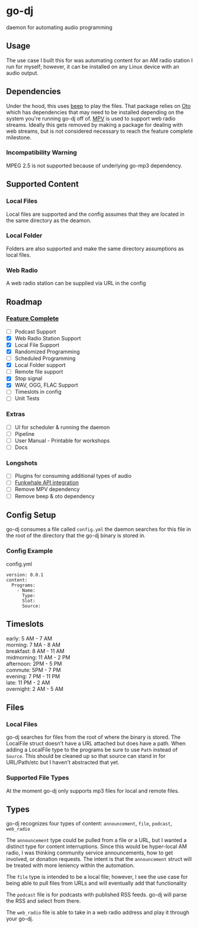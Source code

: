 # go-dj
daemon for automating audio programming 

## Usage
The use case I built this for was automating content for an AM radio station I run for myself; however, it can be installed on any Linux device with an audio output.

## Dependencies
Under the hood, this uses [beep](https://github.com/faiface/beep) to play the files. That package relies on [Oto](https://github.com/hajimehoshi/oto)
which has dependencies that may need to be installed depending on the system you're running go-dj off of.
[MPV](mpv.io) is used to support web radio streams. Ideally this gets removed by making a package for dealing with web streams, but is not considered necessary to reach the feature complete milestone. 

### Incompatibility Warning
MPEG 2.5 is not supported because of underlying go-mp3 dependency.


## Supported Content

### Local Files
Local files are supported and the config assumes that they are located in the same directory as the deamon.

### Local Folder
Folders are also supported and make the same directory assumptions as local files.

### Web Radio 
A web radio station can be supplied via URL in the config

## Roadmap
### [Feature Complete](https://github.com/jmillerv/go-dj/issues?q=is%3Aopen+is%3Aissue+milestone%3A%22Feature+Complete%22)
- [ ] Podcast Support
- [x] Web Radio Station Support
- [x] Local File Support
- [x] Randomized Programming
- [ ] Scheduled Programming
- [x] Local Folder support
- [ ] Remote file support
- [x] Stop signal
- [x] WAV, OGG, FLAC Support
- [ ] Timeslots in config
- [ ] Unit Tests

### Extras
- [ ] UI for scheduler & running the daemon
- [ ] Pipeline 
- [ ] User Manual - Printable for workshops
- [ ] Docs

### Longshots
- [ ] Plugins for consuming additional types of audio 
- [ ] [Funkwhale API integration](https://docs.funkwhale.audio/api.html)
- [ ] Remove MPV dependency
- [ ] Remove beep & oto dependency

## Config Setup

go-dj consumes a file called `config.yml` the daemon searches for this file in the root of the directory
that the go-dj binary is stored in.

### Config Example

config.yml
```
version: 0.0.1
content:
  Programs:
    - Name:
      Type:
      Slot:
      Source:
```


## Timeslots
early: 5 AM - 7 AM  
morning: 7 MA - 8 AM  
breakfast: 8 AM - 11 AM  
midmorning: 11 AM - 2 PM  
afternoon: 2PM - 5 PM  
commute: 5PM - 7 PM  
evening: 7 PM - 11 PM  
late: 11 PM - 2 AM  
overnight: 2 AM - 5 AM  

## Files

### Local Files
go-dj searches for files from the root of where the binary is stored. The LocalFile struct doesn't have a URL attached
but does have a path. When adding a LocalFile type to the programs be sure to use `Path` instead of `Source`. This should
be cleaned up so that source can stand in for URL/Path/etc but I haven't abstracted that yet.

### Supported File Types
At the moment go-dj only supports mp3 files for local and remote files.

## Types

go-dj recognizes four types of content: `announcement`, `file`, `podcast`, `web_radio`

The `announcement` type could be pulled from a file or a URL, but I wanted a distinct type for content interruptions.
Since this would be hyper-local AM radio, I was thinking community service announcements, how to get involved, or donation requests.
The intent is that the `announcement` struct will be treated with more leniency within the automation.

The `file` type is intended to be a local file; however, I see the use case for being able to pull files from URLs and will
eventually add that functionality

The `podcast` file is for podcasts with published RSS feeds. go-dj will parse the RSS and select from there.

The `web_radio` file is able to take in a web radio address and play it through your go-dj.
